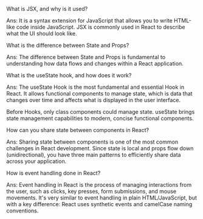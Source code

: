 What is JSX, and why is it used?

Ans: It is a syntax extension for JavaScript that allows you to write HTML-like code inside JavaScript. JSX is commonly used in React to describe what the UI should look like.


What is the difference between State and Props?

Ans: The difference between State and Props is fundamental to understanding how data flows and changes within a React application.

What is the useState hook, and how does it work?

Ans: The useState Hook is the most fundamental and essential Hook in React. It allows functional components to manage state, which is data that changes over time and affects what is displayed in the user interface.

Before Hooks, only class components could manage state. useState brings state management capabilities to modern, concise functional components.

How can you share state between components in React?

Ans: Sharing state between components is one of the most common challenges in React development. Since state is local and props flow down (unidirectional), you have three main patterns to efficiently share data across your application.

How is event handling done in React?

Ans: Event handling in React is the process of managing interactions from the user, such as clicks, key presses, form submissions, and mouse movements. It's very similar to event handling in plain HTML/JavaScript, but with a key difference: React uses synthetic events and camelCase naming conventions.